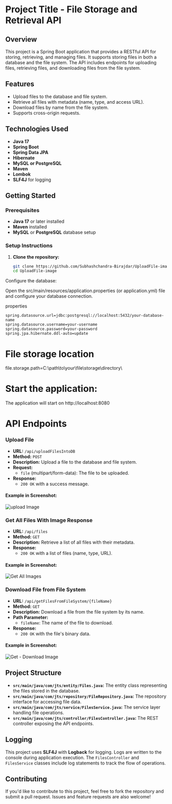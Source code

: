 
# Project Title - File Storage and Retrieval API

## Overview

This project is a Spring Boot application that provides a RESTful API for storing, retrieving, and managing files. 
It supports storing files in both a database and the file system. The API includes endpoints for uploading files, retrieving files, and downloading files from the file system.

## Features

- Upload files to the database and file system.
- Retrieve all files with metadata (name, type, and access URL).
- Download files by name from the file system.
- Supports cross-origin requests.

## Technologies Used

- **Java 17**
- **Spring Boot**
- **Spring Data JPA**
- **Hibernate**
- **MySQL or PostgreSQL**
- **Maven**
- **Lombok**
- **SLF4J** for logging

## Getting Started

### Prerequisites

- **Java 17** or later installed
- **Maven** installed
- **MySQL** or **PostgreSQL** database setup

### Setup Instructions

1. **Clone the repository:**

   ```bash
   git clone https://github.com/Subhashchandra-Birajdar/UploadFile-image.git
   cd UploadFile-image
Configure the database:

Open the src/main/resources/application.properties (or application.yml) file and configure your database connection.

properties
```
spring.datasource.url=jdbc:postgresql://localhost:5432/your-database-name
spring.datasource.username=your-username
spring.datasource.password=your-password
spring.jpa.hibernate.ddl-auto=update
```

# File storage location
file.storage.path=C:\\path\\to\\your\\file\\storage\\directory\\

# Start the application:
The application will start on http://localhost:8080


# API Endpoints

### Upload File
- **URL:** `/api/uploadFilesIntoDB`
- **Method:** `POST`
- **Description:** Upload a file to the database and file system.
- **Request:**
  - `file` (multipart/form-data): The file to be uploaded.
- **Response:**
  - `200 OK` with a success message.
#### Example in Screenshot:
![upload Image](https://github.com/user-attachments/assets/1b24c87f-821f-4b6d-b300-d32044ad1789)

### Get All Files With Image Response
- **URL:** `/api/files`
- **Method:** `GET`
- **Description:** Retrieve a list of all files with their metadata.
- **Response:**
  - `200 OK` with a list of files (name, type, URL).
#### Example in Screenshot:
![Get All Images](https://github.com/user-attachments/assets/88c65d25-df40-4b63-83aa-35501ad370b2)

### Download File from File System
- **URL:** `/api/getFilesFromFileSystem/{fileName}`
- **Method:** `GET`
- **Description:** Download a file from the file system by its name.
- **Path Parameter:**
  - `fileName`: The name of the file to download.
- **Response:**
  - `200 OK` with the file's binary data.
#### Example in Screenshot:
![Get - Download Image](https://github.com/user-attachments/assets/8b66c8c1-49a5-4e10-a130-c40aa1b2ce24)

## Project Structure
- **`src/main/java/com/jts/entity/Files.java`:** The entity class representing the files stored in the database.
- **`src/main/java/com/jts/repository/FileRepository.java`:** The repository interface for accessing file data.
- **`src/main/java/com/jts/service/FilesService.java`:** The service layer handling file operations.
- **`src/main/java/com/jts/controller/FilesController.java`:** The REST controller exposing the API endpoints.

## Logging
This project uses **SLF4J** with **Logback** for logging. Logs are written to the console during application execution.
The `FilesController` and `FilesService` classes include log statements to track the flow of operations.

## Contributing
If you'd like to contribute to this project, feel free to fork the repository and submit a pull request. Issues and feature requests are also welcome!



